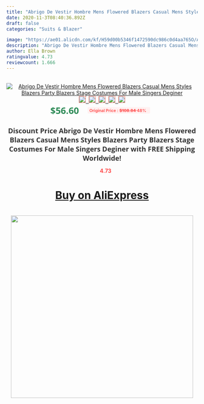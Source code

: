 ```yaml
---
title: "Abrigo De Vestir Hombre Mens Flowered Blazers Casual Mens Styles Blazers Party Blazers Stage Costumes For Male Singers Deginer"
date: 2020-11-3T08:40:36.892Z
draft: false
categories: "Suits & Blazer"

image: "https://ae01.alicdn.com/kf/H59d00b5346f1472590dc986c0d4aa765O/Abrigo-De-Vestir-Hombre-Mens-Flowered-Blazers-Casual-Mens-Styles-Blazers-Party-Blazers-Stage-Costumes-For.jpg"
description: "Abrigo De Vestir Hombre Mens Flowered Blazers Casual Mens Styles Blazers Party Blazers Stage Costumes For Male Singers Deginer"
author: Ella Brown
ratingvalue: 4.73
reviewcount: 1.666
---
```

<br>
<div style="text-align: center;">
<a href="https://s.click.aliexpress.com/e/_ADCgRj" target="_blank" rel="nofollow noopener noreferrer"><img alt="Abrigo De Vestir Hombre Mens Flowered Blazers Casual Mens Styles Blazers Party Blazers Stage Costumes For Male Singers Deginer" class="magnifier-image" src="https://ae01.alicdn.com/kf/H59d00b5346f1472590dc986c0d4aa765O/Abrigo-De-Vestir-Hombre-Mens-Flowered-Blazers-Casual-Mens-Styles-Blazers-Party-Blazers-Stage-Costumes-For.jpg_640x640.jpg">
<br>
<img style="border:1px solid salmon" src="https://ae01.alicdn.com/kf/H59d00b5346f1472590dc986c0d4aa765O/Abrigo-De-Vestir-Hombre-Mens-Flowered-Blazers-Casual-Mens-Styles-Blazers-Party-Blazers-Stage-Costumes-For.jpg_120x120.jpg">&nbsp;&nbsp;<img style="border:1px solid salmon" src="https://ae01.alicdn.com/kf/H4cc1782ac1c741dda57dcc0a93d9ae21H/Abrigo-De-Vestir-Hombre-Mens-Flowered-Blazers-Casual-Mens-Styles-Blazers-Party-Blazers-Stage-Costumes-For.jpg_120x120.jpg">&nbsp;&nbsp;<img style="border:1px solid salmon" src="https://ae01.alicdn.com/kf/H08cafd1463a748e1ac0cdce609072814T/Abrigo-De-Vestir-Hombre-Mens-Flowered-Blazers-Casual-Mens-Styles-Blazers-Party-Blazers-Stage-Costumes-For.jpg_120x120.jpg">&nbsp;&nbsp;<img style="border:1px solid salmon" src="https://ae01.alicdn.com/kf/H7ea00d68e09c44ec82b0fd7187a20f2cZ/Abrigo-De-Vestir-Hombre-Mens-Flowered-Blazers-Casual-Mens-Styles-Blazers-Party-Blazers-Stage-Costumes-For.jpg_120x120.jpg">&nbsp;&nbsp;<img style="border:1px solid salmon" src="https://ae01.alicdn.com/kf/H4c846817947f4be889cb1c0ecf927f0do/Abrigo-De-Vestir-Hombre-Mens-Flowered-Blazers-Casual-Mens-Styles-Blazers-Party-Blazers-Stage-Costumes-For.jpg_120x120.jpg"></a></div><br0>
<div style="text-align: center;"><span style="background-color: white; border: 0px; box-sizing: border-box; color: seagreen; display: inline-block; font-family: &quot;open sans&quot; , &quot;arial&quot; , &quot;helvetica&quot; , sans-serif , &quot;heiti&quot;; font-size: 24px; font-stretch: inherit; font-weight: 700; line-height: inherit; margin: 0px 10px 0px 0px; padding: 0px; vertical-align: middle;">$56.60 </span>
<span style="background: rgb(255 , 241 , 241); border-radius: 3px; border: 0px; box-sizing: border-box; color: #ff4747; display: inline-block; font-family: inherit; font-size: 12px; font-stretch: inherit; font-style: inherit; font-variant: inherit; font-weight: 600; line-height: inherit; margin: 0px; padding: 2px 5px; transform: scale(0.9); vertical-align: middle;">Original Price : <b style="text-decoration: line-through;">$108.84 </b> 48%&nbsp;&nbsp;</span></div>
<h1 style="color: #333333; display: inline-block; font-family: &quot;open sans&quot; , &quot;arial&quot; , &quot;helvetica&quot; , sans-serif , &quot;heiti&quot;; font-size: 18px; font-stretch: inherit; font-weight: 700; text-align: center;">Discount Price Abrigo De Vestir Hombre Mens Flowered Blazers Casual Mens Styles Blazers Party Blazers Stage Costumes For Male Singers Deginer with FREE Shipping Worldwide!</h1>
<div style="color: #ff4747; text-align: center;">
<img src="https://4.bp.blogspot.com/-M0ZcTcb-5uY/XleCXlxnR4I/AAAAAAAAAEc/OrjgMkXV1oMQFaCRZj5HQwOCBcu3w1FegCPcBGAYYCw/s1600/star.png" style="height: 15px;">&nbsp;<b>4.73</b></div>
<div class="button_cont" align="center"><a class="buynow_a" href="https://s.click.aliexpress.com/e/_ADCgRj" target="_blank" rel="nofollow noopener noreferrer"><H1>Buy on AliExpress</H1></a></div><br>
<div class="separator" style="clear: both; text-align: center;">
<img src="https://lh3.googleusercontent.com/-pTy5HemUv9M/XlePHvY0dAI/AAAAAAAAAE4/0nX5iRUoIWY8eMW9Dpxeirr157OZliDIgCLcBGAsYHQ/s1600/badge.gif" width="480">
</div>
